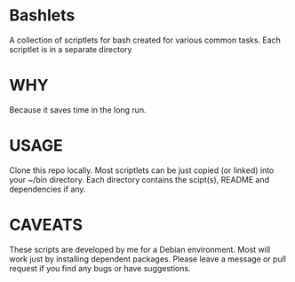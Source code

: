 Bashlets
=========
A collection of scriptlets for bash created for various common tasks.
Each scriptlet is in a separate directory


WHY
===
Because it saves time in the long run.

USAGE
=====
Clone this repo locally.
Most scriptlets can be just copied (or linked) into your ~/bin directory.
Each directory contains the scipt(s), README and dependencies if any.

CAVEATS
=======
These scripts are developed by me for a Debian environment.
Most will work just by installing dependent packages.
Please leave a message or pull request if you find any bugs or have suggestions.
